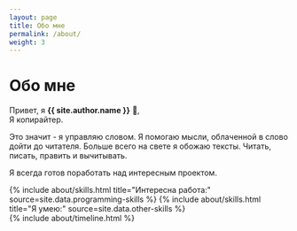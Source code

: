 ```yaml
---
layout: page
title: Обо мне
permalink: /about/
weight: 3
---
```


# **Обо мне**

Привет, я **{{ site.author.name }}** :wave:,<br>
Я копирайтер.

Это значит - я управляю словом. Я помогаю мысли, облаченной в слово дойти до читателя. 
Больше всего на свете я обожаю тексты. Читать, писать, править и вычитывать. 

Я всегда готов поработать над интересным проектом. 

<div class="row">
{% include about/skills.html title="Интересна работа:" source=site.data.programming-skills %}
{% include about/skills.html title="Я умею:" source=site.data.other-skills %}
</div>

<div class="row">
{% include about/timeline.html %}
</div>
